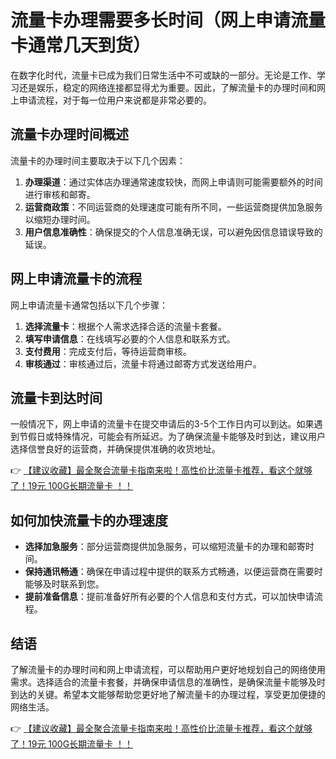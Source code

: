 # 流量卡办理需要多长时间（网上申请流量卡通常几天到货）

在数字化时代，流量卡已成为我们日常生活中不可或缺的一部分。无论是工作、学习还是娱乐，稳定的网络连接都显得尤为重要。因此，了解流量卡的办理时间和网上申请流程，对于每一位用户来说都是非常必要的。

## 流量卡办理时间概述

流量卡的办理时间主要取决于以下几个因素：

1. **办理渠道**：通过实体店办理通常速度较快，而网上申请则可能需要额外的时间进行审核和邮寄。
2. **运营商政策**：不同运营商的处理速度可能有所不同，一些运营商提供加急服务以缩短办理时间。
3. **用户信息准确性**：确保提交的个人信息准确无误，可以避免因信息错误导致的延误。

## 网上申请流量卡的流程

网上申请流量卡通常包括以下几个步骤：

1. **选择流量卡**：根据个人需求选择合适的流量卡套餐。
2. **填写申请信息**：在线填写必要的个人信息和联系方式。
3. **支付费用**：完成支付后，等待运营商审核。
4. **审核通过**：审核通过后，流量卡将通过邮寄方式发送给用户。

## 流量卡到达时间

一般情况下，网上申请的流量卡在提交申请后的3-5个工作日内可以到达。如果遇到节假日或特殊情况，可能会有所延迟。为了确保流量卡能够及时到达，建议用户选择信誉良好的运营商，并确保提供准确的收货地址。

👉 [【建议收藏】最全聚合流量卡指南来啦！高性价比流量卡推荐，看这个就够了！19元 100G长期流量卡 ！！](https://bit.ly/Liuliangka)

## 如何加快流量卡的办理速度

- **选择加急服务**：部分运营商提供加急服务，可以缩短流量卡的办理和邮寄时间。
- **保持通讯畅通**：确保在申请过程中提供的联系方式畅通，以便运营商在需要时能够及时联系到您。
- **提前准备信息**：提前准备好所有必要的个人信息和支付方式，可以加快申请流程。

## 结语

了解流量卡的办理时间和网上申请流程，可以帮助用户更好地规划自己的网络使用需求。选择适合的流量卡套餐，并确保申请信息的准确性，是确保流量卡能够及时到达的关键。希望本文能够帮助您更好地了解流量卡的办理过程，享受更加便捷的网络生活。

👉 [【建议收藏】最全聚合流量卡指南来啦！高性价比流量卡推荐，看这个就够了！19元 100G长期流量卡 ！！](https://bit.ly/Liuliangka)